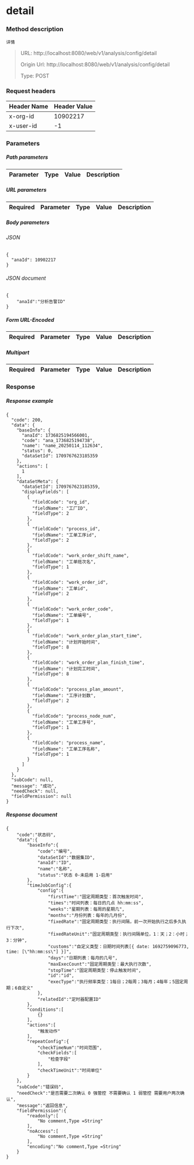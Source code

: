# detail

### Method description

```
详情
```

> URL: http://localhost:8080/web/v1/analysis/config/detail
>
> Origin Url: http://localhost:8080/web/v1/analysis/config/detail
>
> Type: POST


### Request headers

|Header Name| Header Value|
|---------|------|
|x-org-id|10902217|
|x-user-id|-1|

### Parameters

##### Path parameters

| Parameter | Type | Value | Description |
|---------|------|------|------------|


##### URL parameters

|Required| Parameter | Type | Value | Description |
|---------|---------|------|------|------------|


##### Body parameters

###### JSON

```
{
  "anaId": 10902217
}
```

###### JSON document

```
{
	"anaId":"分析告警ID"
}
```


##### Form URL-Encoded
|Required| Parameter | Type | Value | Description |
|---------|---------|------|------|------------|


##### Multipart
|Required | Parameter | Type | Value | Description |
|---------|---------|------|------|------------|


### Response

##### Response example

```
{
  "code": 200,
  "data": {
    "baseInfo": {
      "anaId": 1736825194566001,
      "code": "ana_1736825194738",
      "name": "name_20250114_112634",
      "status": 0,
      "dataSetId": 1709767623185359
    },
    "actions": [
      1
    ],
    "dataSetMeta": {
      "dataSetId": 1709767623185359,
      "displayFields": [
        {
          "fieldCode": "org_id",
          "fieldName": "工厂ID",
          "fieldType": 2
        },
        {
          "fieldCode": "process_id",
          "fieldName": "工单工序id",
          "fieldType": 2
        },
        {
          "fieldCode": "work_order_shift_name",
          "fieldName": "工单班次名",
          "fieldType": 1
        },
        {
          "fieldCode": "work_order_id",
          "fieldName": "工单id",
          "fieldType": 2
        },
        {
          "fieldCode": "work_order_code",
          "fieldName": "工单编号",
          "fieldType": 1
        },
        {
          "fieldCode": "work_order_plan_start_time",
          "fieldName": "计划开始时间",
          "fieldType": 8
        },
        {
          "fieldCode": "work_order_plan_finish_time",
          "fieldName": "计划完工时间",
          "fieldType": 8
        },
        {
          "fieldCode": "process_plan_amount",
          "fieldName": "工序计划数",
          "fieldType": 2
        },
        {
          "fieldCode": "process_node_num",
          "fieldName": "工单工序号",
          "fieldType": 1
        },
        {
          "fieldCode": "process_name",
          "fieldName": "工单工序名称",
          "fieldType": 1
        }
      ]
    }
  },
  "subCode": null,
  "message": "成功",
  "needCheck": null,
  "fieldPermission": null
}
```

##### Response document
```
{
	"code":"状态码",
	"data":{
		"baseInfo":{
			"code":"编号",
			"dataSetId":"数据集ID",
			"anaId":"ID",
			"name":"名称",
			"status":"状态 0-未启用 1-启用"
		},
		"timeJobConfig":{
			"config":{
				"firstTime":"固定周期类型：首次触发时间",
				"times":"时间列表：每日的几点 hh:mm:ss",
				"weeks":"星期列表：每周的星期几",
				"months":"月份列表：每年的几月份",
				"fixedRate":"固定周期类型：执行间隔，前一次开始执行之后多久执行下次",
				"fixedRateUnit":"固定周期类型：执行间隔单位，1：天；2：小时；3：分钟",
				"customs":"自定义类型：日期时间列表[{ date: 1692759096773, time: [\"hh:mm:ss\"] }]",
				"days":"日期列表：每月的几号",
				"maxExecCount":"固定周期类型：最大执行次数",
				"stopTime":"固定周期类型：停止触发时间",
				"id":"id",
				"execType":"执行频率类型：1每日；2每周；3每月；4每年；5固定周期；6自定义"
			},
			"relatedId":"定时器配置ID"
		},
		"conditions":[
			{}
		],
		"actions":[
			"触发动作"
		],
		"repeatConfig":{
			"checkTimeNum":"时间范围",
			"checkFields":[
				"检查字段"
			],
			"checkTimeUnit":"时间单位"
		}
	},
	"subCode":"错误码",
	"needCheck":"是否需要二次确认 0 强管控 不需要确认 1 弱管控 需要用户两次确认",
	"message":"返回信息",
	"fieldPermission":{
		"readonly":[
			"No comment,Type =String"
		],
		"noAccess":[
			"No comment,Type =String"
		],
		"encoding":"No comment,Type =String"
	}
}
```


